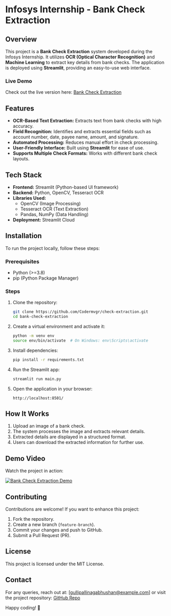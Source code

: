 # Infosys Internship - Bank Check Extraction

## Overview
This project is a **Bank Check Extraction** system developed during the Infosys Internship. It utilizes **OCR (Optical Character Recognition)** and **Machine Learning** to extract key details from bank checks. The application is deployed using **Streamlit**, providing an easy-to-use web interface.

### Live Demo
Check out the live version here: [Bank Check Extraction](https://bank-check-extraction.streamlit.app/)

## Features
- **OCR-Based Text Extraction:** Extracts text from bank checks with high accuracy.
- **Field Recognition:** Identifies and extracts essential fields such as account number, date, payee name, amount, and signature.
- **Automated Processing:** Reduces manual effort in check processing.
- **User-Friendly Interface:** Built using **Streamlit** for ease of use.
- **Supports Multiple Check Formats:** Works with different bank check layouts.

## Tech Stack
- **Frontend:** Streamlit (Python-based UI framework)
- **Backend:** Python, OpenCV, Tesseract OCR
- **Libraries Used:**
  - OpenCV (Image Processing)
  - Tesseract OCR (Text Extraction)
  - Pandas, NumPy (Data Handling)
- **Deployment:** Streamlit Cloud

## Installation
To run the project locally, follow these steps:

### Prerequisites
- Python (>=3.8)
- pip (Python Package Manager)

### Steps
1. Clone the repository:
   ```bash
   git clone https://github.com/Codermvgr/check-extraction.git
   cd bank-check-extraction
   ```
2. Create a virtual environment and activate it:
   ```bash
   python -m venv env
   source env/bin/activate  # On Windows: env\Scripts\activate
   ```
3. Install dependencies:
   ```bash
   pip install -r requirements.txt
   ```
4. Run the Streamlit app:
   ```bash
   streamlit run main.py
   ```
5. Open the application in your browser:
   ```
   http://localhost:8501/
   ```

## How It Works
1. Upload an image of a bank check.
2. The system processes the image and extracts relevant details.
3. Extracted details are displayed in a structured format.
4. Users can download the extracted information for further use.

## Demo Video
Watch the project in action:

[![Bank Check Extraction Demo](https://img.youtube.com/vi/YOUR_VIDEO_ID/0.jpg)](https://www.youtube.com/watch?v=YOUR_VIDEO_ID)

## Contributing
Contributions are welcome! If you want to enhance this project:
1. Fork the repository.
2. Create a new branch (`feature-branch`).
3. Commit your changes and push to GitHub.
4. Submit a Pull Request (PR).

## License
This project is licensed under the MIT License.

## Contact
For any queries, reach out at: [gullipallinagabhushan@example.com] or visit the project repository: [GitHub Repo](https://github.com/Codermvgr/check-extraction)

Happy coding! 🚀


